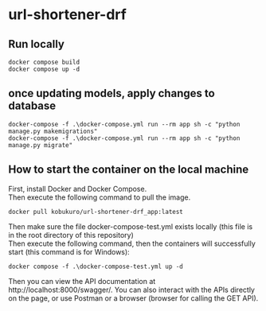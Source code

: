 # url-shortener-drf

## Run locally

```
docker compose build
docker compose up -d
```

## once updating models, apply changes to database

```
docker-compose -f .\docker-compose.yml run --rm app sh -c "python manage.py makemigrations"
docker-compose -f .\docker-compose.yml run --rm app sh -c "python manage.py migrate"
```

## How to start the container on the local machine
First, install Docker and Docker Compose.</br>
Then execute the following command to pull the image. 
```
docker pull kobukuro/url-shortener-drf_app:latest
```
Then make sure the file docker-compose-test.yml exists locally (this file is in the root directory of this repository)</br>
Then execute the following command, then the containers will successfully start (this command is for Windows):
```
docker compose -f .\docker-compose-test.yml up -d
```
Then you can view the API documentation at http://localhost:8000/swagger/. You can also interact with the APIs directly on the page, or use Postman or a browser (browser for calling the GET API).